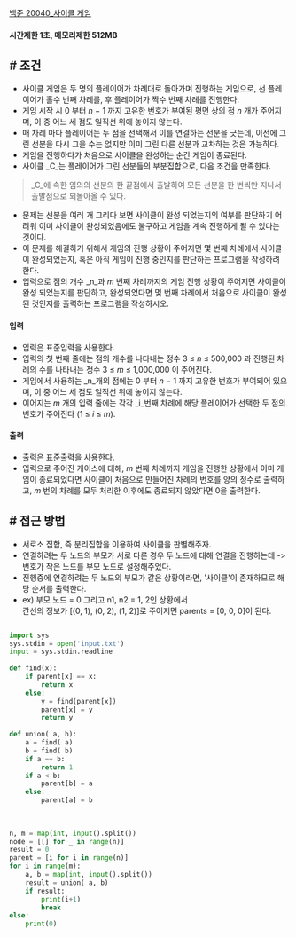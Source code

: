 
[백준 20040_사이클 게임](https://www.acmicpc.net/problem/20040)


#### 시간제한 1초, 메모리제한 512MB


## # 조건

- 사이클 게임은 두 명의 플레이어가 차례대로 돌아가며 진행하는 게임으로, 선 플레이어가 홀수 번째 차례를, 후 플레이어가 짝수 번째 차례를 진행한다. 
- 게임 시작 시 0 부터 _n_ − 1 까지 고유한 번호가 부여된 평면 상의 점 _n_ 개가 주어지며, 이 중 어느 세 점도 일직선 위에 놓이지 않는다.
- 매 차례 마다 플레이어는 두 점을 선택해서 이를 연결하는 선분을 긋는데, 이전에 그린 선분을 다시 그을 수는 없지만 이미 그린 다른 선분과 교차하는 것은 가능하다. 
- 게임을 진행하다가 처음으로 사이클을 완성하는 순간 게임이 종료된다. 
- 사이클 _C_는 플레이어가 그린 선분들의 부분집합으로, 다음 조건을 만족한다.

> _C_에 속한 임의의 선분의 한 끝점에서 출발하여 모든 선분을 한 번씩만 지나서 출발점으로 되돌아올 수 있다.

- 문제는 선분을 여러 개 그리다 보면 사이클이 완성 되었는지의 여부를 판단하기 어려워 이미 사이클이 완성되었음에도 불구하고 게임을 계속 진행하게 될 수 있다는 것이다. 
- 이 문제를 해결하기 위해서 게임의 진행 상황이 주어지면 몇 번째 차례에서 사이클이 완성되었는지, 혹은 아직 게임이 진행 중인지를 판단하는 프로그램을 작성하려 한다.
- 입력으로 점의 개수 _n_과 _m_ 번째 차례까지의 게임 진행 상황이 주어지면 사이클이 완성 되었는지를 판단하고, 완성되었다면 몇 번째 차례에서 처음으로 사이클이 완성된 것인지를 출력하는 프로그램을 작성하시오.



#### 입력

- 입력은 표준입력을 사용한다. 
- 입력의 첫 번째 줄에는 점의 개수를 나타내는 정수 3 ≤ _n_ ≤ 500,000 과 진행된 차례의 수를 나타내는 정수 3 ≤ _m_ ≤ 1,000,000 이 주어진다.
- 게임에서 사용하는 _n_개의 점에는 0 부터 _n_ − 1 까지 고유한 번호가 부여되어 있으며, 이 중 어느 세 점도 일직선 위에 놓이지 않는다. 
- 이어지는 _m_ 개의 입력 줄에는 각각 _i_번째 차례에 해당 플레이어가 선택한 두 점의 번호가 주어진다 (1 ≤ _i_ ≤ _m_).


#### 출력

- 출력은 표준출력을 사용한다. 
- 입력으로 주어진 케이스에 대해, _m_ 번째 차례까지 게임을 진행한 상황에서 이미 게임이 종료되었다면 사이클이 처음으로 만들어진 차례의 번호를 양의 정수로 출력하고, _m_ 번의 차례를 모두 처리한 이후에도 종료되지 않았다면 0을 출력한다.



## # 접근 방법

- 서로소 집합, 즉 분리집합을 이용하여 사이클을 판별해주자.
- 연결하려는 두 노드의 부모가 서로 다른 경우 두 노드에 대해 연결을 진행하는데 -> 번호가 작은 노드를 부모 노드로 설정해주었다.
- 진행중에 연결하려는 두 노드의 부모가 같은 상황이라면, '사이클'이 존재하므로 해당 순서를 출력한다.
- ex) 부모 노드 = 0 그리고 n1, n2 = 1, 2인 상황에서  
간선의 정보가 [(0, 1), (0, 2), (1, 2)]로 주어지면 parents = [0, 0, 0]이 된다.


```python

import sys  
sys.stdin = open('input.txt')  
input = sys.stdin.readline  
  
def find(x):  
    if parent[x] == x:  
        return x  
    else:  
        y = find(parent[x])  
        parent[x] = y  
        return y  
  
def union( a, b):  
    a = find( a)  
    b = find( b)  
    if a == b:  
        return 1  
    if a < b:  
        parent[b] = a  
    else:  
        parent[a] = b  
  
  
  
n, m = map(int, input().split())  
node = [[] for _ in range(n)]  
result = 0  
parent = [i for i in range(n)]  
for i in range(m):  
    a, b = map(int, input().split())  
    result = union( a, b)  
    if result:  
        print(i+1)  
        break  
else:  
    print(0)
```